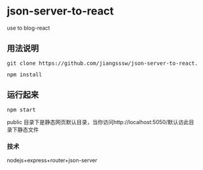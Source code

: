 # json-server-to-react
use to blog-react
<h2>用法说明</h2>
<pre>git clone https://github.com/jiangsssw/json-server-to-react.git</pre>
<pre>npm install</pre>
<h2>运行起来</h2>
<pre>npm start</pre>

<p>
public 目录下是静态网页默认目录，当你访问http://localhost:5050/默认访此目录下静态文件
</p>
<h3>技术</h3>
<p>nodejs+express+router+json-server</p>
